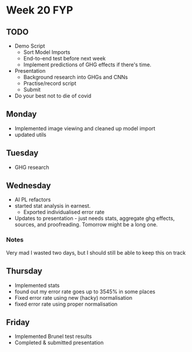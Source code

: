 # Week 20 FYP

## TODO 
- Demo Script 
  - Sort Model Imports
  - End-to-end test before next week 
  - Implement predictions of GHG effects if there's time. 
- Presentation
  - Background research into GHGs and CNNs 
  - Practise/record script 
  - Submit
- Do your best not to die of covid

## Monday 
- Implemented image viewing and cleaned up model import
- updated utils

## Tuesday
- GHG research

## Wednesday 
- AI PL refactors 
- started stat analysis in earnest. 
  - Exported individualised error rate 
- Updates to presentation - just needs stats, aggregate ghg effects, sources, and proofreading. Tomorrow might be a long one. 

### Notes  
Very mad I wasted two days, but I should still be able to keep this on track

## Thursday 
- Implemented stats
- found out my error rate goes up to 3545% in some places 
- Fixed error rate using new (hacky) normalisation
- fixed error rate using proper normalisation  

## Friday
- Implemented Brunel test results
- Completed & submitted presentation
